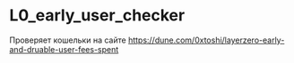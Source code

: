 # L0_early_user_checker
Проверяет кошельки на сайте https://dune.com/0xtoshi/layerzero-early-and-druable-user-fees-spent
